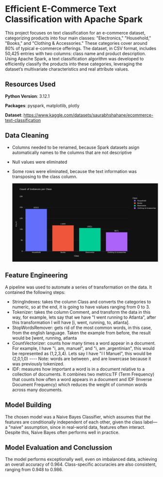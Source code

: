# Efficient E-Commerce Text Classification with Apache Spark

This project focuses on text classification for an e-commerce dataset, categorizing products into four main classes: "Electronics," "Household," "Books," and "Clothing & Accessories." These categories cover around 80% of typical e-commerce offerings. The dataset, in CSV format, includes 50,425 entries with two columns: class name and product description. Using Apache Spark, a text classification algorithm was developed to efficiently classify the products into these categories, leveraging the dataset’s multivariate characteristics and real attribute values.

## Resources Used

**Python Version**: 3.12.1

**Packages**: pyspark, matplotlib, plotly

**Dataset**: https://www.kaggle.com/datasets/saurabhshahane/ecommerce-text-classification

## Data Cleaning

* Columns needed to be renamed, because Spark datasets asign automatically names to the columns that are not descriptive
* Null values were eliminated
* Some rows were eliminated, because the text information was transposing to the class column.

  ![Example Image](images/Newplot(1).png)

## Feature Engineering

A pipeline was used to automate a series of transformation on the data.
It contained the following steps:

* StringIndexes: takes the column Class and converts the categories to numeric, so at the end, it is going to have values ranging from 0 to 3.
* Tokenizer: takes the column Comment, and transform the data in this way, for example, lets say that we have "I went running to Atlanta", after this transformation I will have [i, went, running, to, atlanta].
* StopWordsRemover: gets rid of the most common words, in this case, from the english language. Taken the example from before, the result would be [went, running, atlanta
* CountVectorizer: counts how many times a word appear in a document. For example, I have "i, am, manuel", and "i, am ,argentinian", this would be represented as (1,2,3,4). Lets say I have "I I Manuel", this would be (2,0,1,0) ---- Note: words are between , and are lowercase because it was previously tokenized.
* IDF: measures how important a word is in a document relative to a collection of documents. It combines two metrics:TF (Term Frequency) that counts how often a word appears in a document and IDF (Inverse Document Frequency) which reduces the weight of common words across many documents.

## Model Building

The chosen model was a Naive Bayes Classifier, which assumes that the features are conditionally independent of each other, given the class label—a "naive" assumption, since in real-world data, features often interact. Despite this, Naive Bayes often performs well in practice.

## Model Evaluation and Conclussion

The model performs exceptionally well, even on imbalanced data, achieving an overall accuracy of 0.964. Class-specific accuracies are also consistent, ranging from 0.948 to 0.986.

